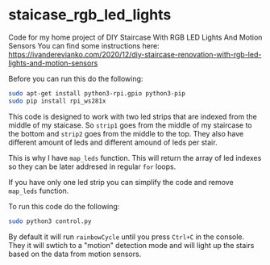 # staicase_rgb_led_lights
Code for my home project of DIY Staircase With RGB LED Lights And Motion Sensors 
You can find some instructions here: https://ivanderevianko.com/2020/12/diy-staircase-renovation-with-rgb-led-lights-and-motion-sensors

Before you can run this do the following:

```bash
sudo apt-get install python3-rpi.gpio python3-pip
sudo pip install rpi_ws281x
```

This code is designed to work with two led strips that are indexed from the middle of my staicase. 
So `strip1` goes from the middle of my staircase to the bottom and 
`strip2` goes from the middle to the top.
They also have different amount of leds and different amound of leds per stair.

This is why I have `map_leds` function. This will return the array of led indexes so they can be later addresed in regular `for` loops.

If you have only one led strip you can simplify the code and remove `map_leds` function.


To run this code do the following:
```bash
sudo python3 control.py
```

By default it will run `rainbowCycle` until you press `Ctrl+C` in the console. They it will swtich to a "motion" detection mode and will light up the stairs based on the data from motion sensors.
